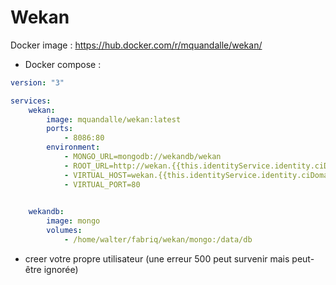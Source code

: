 Wekan
================

Docker image : https://hub.docker.com/r/mquandalle/wekan/

* Docker compose :

```yml
version: "3"

services:
    wekan:
        image: mquandalle/wekan:latest
        ports:
            - 8086:80
        environment:
            - MONGO_URL=mongodb://wekandb/wekan
            - ROOT_URL=http://wekan.{{this.identityService.identity.ciDomain}}
            - VIRTUAL_HOST=wekan.{{this.identityService.identity.ciDomain}}
            - VIRTUAL_PORT=80  

    
    wekandb:
        image: mongo
        volumes:
            - /home/walter/fabriq/wekan/mongo:/data/db

```

* creer votre propre utilisateur (une erreur 500 peut survenir mais peut-être ignorée)
